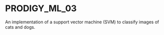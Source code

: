 # PRODIGY_ML_03
An implementation of a support vector machine (SVM) to classify images of cats and dogs.
